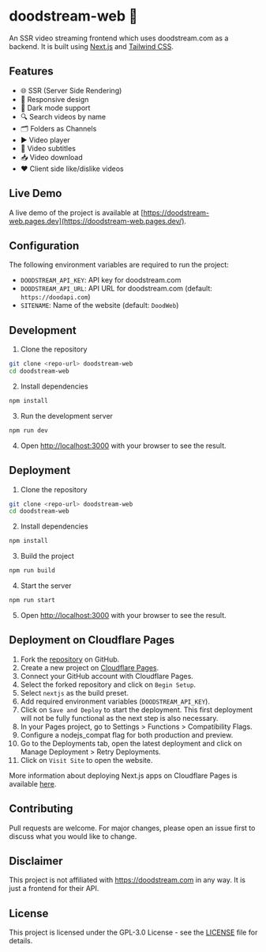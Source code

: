 # doodstream-web 🎥

An SSR video streaming frontend which uses doodstream.com as a backend. It is built using [Next.js](https://nextjs.org/) and [Tailwind CSS](https://tailwindcss.com/).

## Features

- 🌐 SSR (Server Side Rendering)
- 📱 Responsive design
- 🌙 Dark mode support
- 🔍 Search videos by name
- 🗂️ Folders as Channels
- ▶️ Video player
- 📝 Video subtitles
- 📥 Video download
- ❤ Client side like/dislike videos

## Live Demo

A live demo of the project is available at [https://doodstream-web.pages.dev](https://doodstream-web.pages.dev/).

## Configuration

The following environment variables are required to run the project:
- `DOODSTREAM_API_KEY`: API key for doodstream.com
- `DOODSTREAM_API_URL`: API URL for doodstream.com (default: `https://doodapi.com`)
- `SITENAME`: Name of the website (default: `DoodWeb`)

## Development

1. Clone the repository

```bash
git clone <repo-url> doodstream-web
cd doodstream-web
```

2. Install dependencies

```bash
npm install
```

3. Run the development server

```bash
npm run dev
```

4. Open [http://localhost:3000](http://localhost:3000) with your browser to see the result.

## Deployment

1. Clone the repository

```bash
git clone <repo-url> doodstream-web
cd doodstream-web
```

2. Install dependencies

```bash
npm install
```

3. Build the project

```bash
npm run build
```

4. Start the server

```bash
npm run start
```

5. Open [http://localhost:3000](http://localhost:3000) with your browser to see the result.

## Deployment on Cloudflare Pages

1. Fork the [repository](https://github.com/viperadnan-git/doodstream-web/fork) on GitHub.
2. Create a new project on [Cloudflare Pages](https://pages.cloudflare.com/).
3. Connect your GitHub account with Cloudflare Pages.
4. Select the forked repository and click on `Begin Setup`.
5. Select `nextjs` as the build preset.
6. Add required environment variables (`DOODSTREAM_API_KEY`).
7. Click on `Save and Deploy` to start the deployment. This first deployment will not be fully functional as the next step is also necessary.
8. In your Pages project, go to Settings > Functions > Compatibility Flags.
9. Configure a nodejs_compat flag for both production and preview.
10. Go to the Deployments tab, open the latest deployment and click on Manage Deployment > Retry Deployments.
11. Click on `Visit Site` to open the website.

More information about deploying Next.js apps on Cloudflare Pages is available [here](https://developers.cloudflare.com/pages/framework-guides/deploy-a-nextjs-site/#deploy-via-the-cloudflare-dashboard).

## Contributing

Pull requests are welcome. For major changes, please open an issue first to discuss what you would like to change.

## Disclaimer

This project is not affiliated with https://doodstream.com in any way. It is just a frontend for their API.

## License

This project is licensed under the GPL-3.0 License - see the [LICENSE](./LICENSE) file for details.